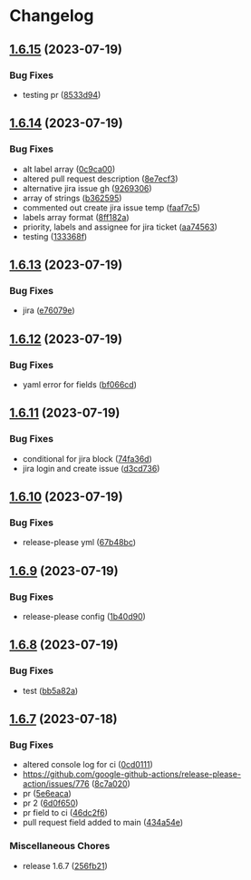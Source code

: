 # Changelog

## [1.6.15](https://github.com/csa-my/starter-project/compare/v1.6.14...v1.6.15) (2023-07-19)


### Bug Fixes

* testing pr ([8533d94](https://github.com/csa-my/starter-project/commit/8533d94919fa0f40f16c482842a19040e9f1d8c9))

## [1.6.14](https://github.com/csa-my/starter-project/compare/v1.6.13...v1.6.14) (2023-07-19)


### Bug Fixes

* alt label array ([0c9ca00](https://github.com/csa-my/starter-project/commit/0c9ca00d15c1f50d2736101fd4bcfe86ace1f3c3))
* altered pull request description ([8e7ecf3](https://github.com/csa-my/starter-project/commit/8e7ecf30015e446a22e5651aa6825bad6614d94e))
* alternative jira issue gh ([9269306](https://github.com/csa-my/starter-project/commit/926930699427ff7c648d8313385e94356132ebbf))
* array of strings ([b362595](https://github.com/csa-my/starter-project/commit/b3625953f1f43791d0063918d107b2812184eff0))
* commented out create jira issue temp ([faaf7c5](https://github.com/csa-my/starter-project/commit/faaf7c5f269aaf2e2a10818245d9f9d97e190014))
* labels array format ([8ff182a](https://github.com/csa-my/starter-project/commit/8ff182abc7c7427640205f0e9d14f8c3c221148f))
* priority, labels and assignee for jira ticket ([aa74563](https://github.com/csa-my/starter-project/commit/aa745630edfbd929884829106eaa08e4c3889563))
* testing ([133368f](https://github.com/csa-my/starter-project/commit/133368fb39b359838700917b254cca881d292ef2))

## [1.6.13](https://github.com/csa-my/starter-project/compare/v1.6.12...v1.6.13) (2023-07-19)


### Bug Fixes

* jira ([e76079e](https://github.com/csa-my/starter-project/commit/e76079e528f80c26743ebb0c674b165d79102c61))

## [1.6.12](https://github.com/csa-my/starter-project/compare/v1.6.11...v1.6.12) (2023-07-19)


### Bug Fixes

* yaml error for fields ([bf066cd](https://github.com/csa-my/starter-project/commit/bf066cd564fd8597c9cc58a95bba72a61d5c9b9a))

## [1.6.11](https://github.com/csa-my/starter-project/compare/v1.6.10...v1.6.11) (2023-07-19)


### Bug Fixes

* conditional for jira block ([74fa36d](https://github.com/csa-my/starter-project/commit/74fa36dc3ecd1028456662aa34bb97d8a3390724))
* jira login and create issue ([d3cd736](https://github.com/csa-my/starter-project/commit/d3cd736ba1b2f48d5361313428a6a703e37c5e0c))

## [1.6.10](https://github.com/csa-my/starter-project/compare/v1.6.9...v1.6.10) (2023-07-19)


### Bug Fixes

* release-please yml ([67b48bc](https://github.com/csa-my/starter-project/commit/67b48bc4f62f0ca0f213640ab6d82352a74a9d22))

## [1.6.9](https://github.com/csa-my/starter-project/compare/v1.6.8...v1.6.9) (2023-07-19)


### Bug Fixes

* release-please config ([1b40d90](https://github.com/csa-my/starter-project/commit/1b40d9035221174d4a3c4805bc9b6ec0b9068d49))

## [1.6.8](https://github.com/csa-my/starter-project/compare/v1.6.7...v1.6.8) (2023-07-19)


### Bug Fixes

* test ([bb5a82a](https://github.com/csa-my/starter-project/commit/bb5a82aa6c72cffd35e1c83db59ba2f84a48c294))

## [1.6.7](https://github.com/csa-my/starter-project/compare/v1.6.3...v1.6.7) (2023-07-18)


### Bug Fixes

* altered console log for ci ([0cd0111](https://github.com/csa-my/starter-project/commit/0cd01115303d3756cc49861de4e93d500bda73bf))
* https://github.com/google-github-actions/release-please-action/issues/776 ([8c7a020](https://github.com/csa-my/starter-project/commit/8c7a020cd1f753b919540676ed7d8d56adb62ace))
* pr ([5e6eaca](https://github.com/csa-my/starter-project/commit/5e6eaca935e92681467522ae0c9de11422a61caa))
* pr 2 ([6d0f650](https://github.com/csa-my/starter-project/commit/6d0f6509e06dd34f283e07068ccf26421cb7cdf7))
* pr field to ci ([46dc2f6](https://github.com/csa-my/starter-project/commit/46dc2f60d144eabf99a7fb2d2e3e2a8c28bd41a4))
* pull request field added to main ([434a54e](https://github.com/csa-my/starter-project/commit/434a54e2af02bfe4be9f142fe62db30bea8bcc57))


### Miscellaneous Chores

* release 1.6.7 ([256fb21](https://github.com/csa-my/starter-project/commit/256fb21a7dc030928c073efdad39e6d1d7860e93))
